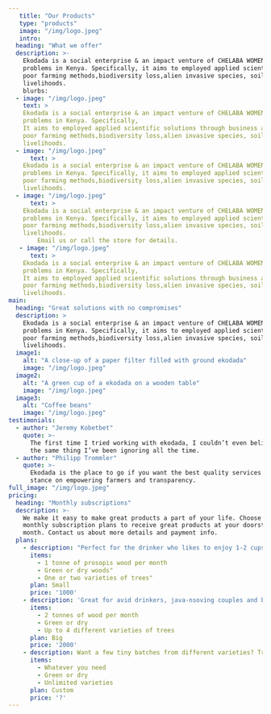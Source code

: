 ```yaml
---
   title: "Our Products"
   type: "products"
   image: "/img/logo.jpeg"
   intro:
  heading: "What we offer"
  description: >-
    Ekodada is a social enterprise & an impact venture of CHELABA WOMEN COMMUNITY Based Organization that aims to use holistic approach to solve local environmental and socio-economic
    problems in Kenya. Specifically, it aims to employed applied scientific solutions through business approaches to climate change,
    poor farming methods,biodiversity loss,alien invasive species, soil degradation,food security and unsustainable
    livelihoods.
    blurbs:
  - image: "/img/logo.jpeg"
    text: >
    Ekodada is a social enterprise & an impact venture of CHELABA WOMEN COMMUNITY Based Organization that aims to use holistic approach to solve local environmental and socio-economic
    problems in Kenya. Specifically, 
    It aims to employed applied scientific solutions through business approaches to climate change,
    poor farming methods,biodiversity loss,alien invasive species, soil degradation,food security and unsustainable
    livelihoods.
  - image: "/img/logo.jpeg"
      text: >
    Ekodada is a social enterprise & an impact venture of CHELABA WOMEN COMMUNITY Based Organization that aims to use holistic approach to solve local environmental and socio-economic
    problems in Kenya. Specifically, it aims to employed applied scientific solutions through business approaches to climate change,
    poor farming methods,biodiversity loss,alien invasive species, soil degradation,food security and unsustainable
    livelihoods.
  - image: "/img/logo.jpeg"
      text: >
    Ekodada is a social enterprise & an impact venture of CHELABA WOMEN COMMUNITY Based Organization that aims to use holistic approach to solve local environmental and socio-economic
    problems in Kenya. Specifically, it aims to employed applied scientific solutions through business approaches to climate change,
    poor farming methods,biodiversity loss,alien invasive species, soil degradation,food security and unsustainable
    livelihoods.
        Email us or call the store for details.
   - image: "/img/logo.jpeg"
      text: >
    Ekodada is a social enterprise & an impact venture of CHELABA WOMEN COMMUNITY Based Organization that aims to use holistic approach to solve local environmental and socio-economic
    problems in Kenya. Specifically,
    It aims to employed applied scientific solutions through business approaches to climate change,
    poor farming methods,biodiversity loss,alien invasive species, soil degradation,food security and unsustainable
    livelihoods.
main:
  heading: "Great solutions with no compromises"
  description: >
    Ekodada is a social enterprise & an impact venture of CHELABA WOMEN COMMUNITY Based Organization that aims to use holistic approach to solve local environmental and socio-economic
    problems in Kenya. Specifically, it aims to employed applied scientific solutions through business approaches to climate change,
    poor farming methods,biodiversity loss,alien invasive species, soil degradation,food security and unsustainable
    livelihoods.
  image1:
    alt: "A close-up of a paper filter filled with ground ekodada"
    image: "/img/logo.jpeg"
  image2:
    alt: "A green cup of a ekodada on a wooden table"
    image: "/img/logo.jpeg"
  image3:
    alt: "Coffee beans"
    image: "/img/logo.jpeg"
testimonials:
  - author: "Jeremy Kobetbet"
    quote: >-
      The first time I tried working with ekodada, I couldn’t even believe that was
      the same thing I’ve been ignoring all the time.
  - author: "Philipp Trommler"
    quote: >-
      Ekodada is the place to go if you want the best quality services and value for money solutions. I love their
      stance on empowering farmers and transparency.
full_image: "/img/logo.jpeg"
pricing:
  heading: "Monthly subscriptions"
  description: >-
    We make it easy to make great products a part of your life. Choose one of our
    monthly subscription plans to receive great products at your doorstep each
    month. Contact us about more details and payment info.
  plans:
    - description: "Perfect for the drinker who likes to enjoy 1-2 cups per day."
      items:
        - 1 tonne of prosopis wood per month
        - Green or dry woods"
        - One or two varieties of trees"
      plan: Small
      price: '1000'
    - description: 'Great for avid drinkers, java-nsoving couples and bigger crowds'
      items:
        - 2 tonnes of wood per month
        - Green or dry
        - Up to 4 different varieties of trees
      plan: Big
      price: '2000'
    - description: Want a few tiny batches from different varieties? Try our custom plan
      items:
        - Whatever you need
        - Green or dry
        - Unlimited varieties
      plan: Custom
      price: '?'
---
```



